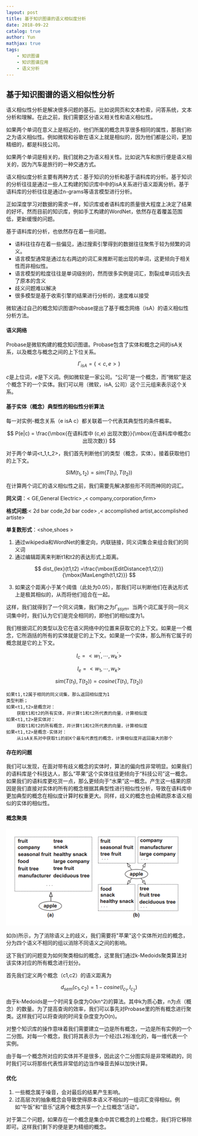 ```yaml
---
layout: post  
title: 基于知识图谱的语义相似度分析  
date: 2018-09-22
catalog: true
author: Yun
mathjax: true
tags:
    - 知识图谱
    - 知识图谱应用
    - 语义分析
---
```






## 基于知识图谱的语义相似性分析

语义相似性分析是解决很多问题的基石。比如说网页和文本检索，问答系统，文本分析和理解。在此之前，我们需要区分语义相关性和语义相似性。

如果两个单词在意义上是相近的，他们所属的概念共享很多相同的属性，那我们称之为语义相似性。例如微软和谷歌在语义上就是相似的，因为他们都是公司，更加精细的，都是科技公司。

如果两个单词是相关的，我们就称之为语义相关性。比如说汽车和旅行便是语义相关的，因为汽车是旅行的一种交通方式。

语义相似度分析主要有两种方式：基于知识的分析和基于语料库的分析。基于知识的分析往往是通过一些人工构建的知识库中中的isA关系进行语义距离分析。基于语料库的分析往往是通过n-grams等语言模型进行分析。

正如深度学习对数据的需求一样，知识库或者语料库的质量很大程度上决定了结果的好坏。然而目前的知识库，例如手工构建的WordNet，依然存在着覆盖范围低，更新缓慢的问题。

基于语料库的分析，也依然存在着一些问题。

- 语料往往存在着一些偏见，通过搜索引擎得到的数据往往聚焦于较为频繁的词义。
- 语言模型通常是通过左右两边的词汇来推断可能出现的单词，这更倾向于相关性而非相似性。
- 语言模型的粒度往往是单词级别的，然而很多实例是词汇，割裂成单词后失去了原本的含义
- 歧义问题难以解决
- 很多模型是基于收索引擎的结果进行分析的，速度难以接受

微软通过自己的概念知识图谱Probase提出了基于概念网络（isA）的语义相似性分析方法。



#### 语义网络

Probase是微软构建的概念知识图谱。Probase包含了实体和概念之间的isA关系，以及概念与概念之间的上下位关系。

$$
\Gamma_{isA} = \{<c,e>\}
$$

$c$是上位词，$e$是下义词。例如微软是一家公司。“公司”是一个概念，而“微软”是这个概念下的一个实体。我们可以用（微软，isA, 公司）这个三元组来表示这个关系。





#### 基于实体（概念）典型性的相似性分析算法

每一对实例-概念关系（e isA c）都关联着一个代表其典型性的条件概率。

$$
P(e|c) = \frac{\mbox{在语料库中 (c,e) 出现次数}}{\mbox{在语料库中概念c出现次数}}
$$

对于两个单词<t_1,t_2>，我们首先判断他们的类型（概念，实体）。接着获取他们的上下文。

$$
SIM(t_1,t_2)=sim(T(t_1),T(t_2))
$$

在计算两个词汇的语义相似性之前，我们需要先解决那些形不同而神同的词汇。

**同义词**：&lt; GE,General Electric&gt; ,&lt; company,corporation,firm&gt; 

**格式问题**:&lt; 2d bar code,2d bar code&gt; ,&lt; accomplished artist,accomplished artiste&gt; 

**单复数形式**：&lt;shoe,shoes &gt; 

1. 通过wikipedia和WordNet的重定向，内联链接，同义词集合来组合我们的同义词
2. 通过编辑距离来判断t1和t2的表达形式上距离。

$$
dist_{lex}(t1,t2) =\frac{\mbox{EditDistance(t1,t2)}}{\mbox{MaxLength(t1,t2)}}
$$

3. 如果这个距离小于某个阈值（此处为0.05），那我们可以判断他们在表达形式上是极其相似的，从而将他们组合在一起。

这样，我们就得到了一个同义词集，我们称之为$\Gamma_{ssyn}$。当两个词汇属于同一同义词集中时，我们认为它们是完全相同的，即他们的相似度为1。

我们根据词汇的类型以及它在语义网络中的位置来获取它的上下文。如果是一个概念，它所涵括的所有的实体就是它的上下文。如果是一个实体，那么所有它属于的概念就是它的上下文。

$$
I_c = <w_1^{'},\cdots,w_k^{'}>
$$

$$
I_e = <w_1,\cdots,w_k>
$$

$$
sim(T(t_1),T(t_2))=cosine(T(t_1),T(t_2))
$$

```
如果t1,t2属于相同的同义词集，那么返回相似度为1
类型判断；
如果<t1,t2>是概念对：
	获取t1和t2的所有实体，并计算t1和t2所代表的向量，计算相似度
如果<t1,t2>是实体对：
	获取t1和t2的所有概念，并计算t1和t2所代表的向量，计算相似度
如果<t1,t2>是概念-实体对：
	从isA关系对中获取ti的前K个最有代表性的概念，计算相似度并返回最大的那个
```



#### 存在的问题

我们可以发现，在面对带有歧义概念的实体时，算法的偏向性非常明显。如果我们的语料库是个科技达人，那么“苹果”这个实体往往更倾向于“科技公司”这一概念。如果我们的语料库更吃货一点，那么更倾向于“水果”这一概念。产生这一结果的原因是我们直接对实体的所有的概念根据其典型性进行相似性分析，导致在语料库中更加典型的概念在相似度计算时权重更大。同样，歧义的概念也会稀疏原本语义相似的实体的相似性。

#### 概念聚类

![cluster](https://github.com/FeiLiYun/feiliyun.github.io/raw/master/img/cluster.png)

如(b)所示，为了消除语义上的歧义，我们需要将"苹果"这个实体所对应的概念，分为四个语义不相同的组以消除不同语义之间的影响。

这下我们的问题变为如何聚类相似的概念，这里我们通过k-Medoids聚类算法对该实体对应的所有概念进行划分。

首先我们定义两个概念（c1,c2）的语义距离为

$$
d_{sem}(c_1,c_2)=1-cosine(I_{c_1},I_{c_2})
$$



由于k-Medoids是一个时间复杂度为O(kn^2)的算法。其中k为质心数，n为点（概念）的数量。为了提高查询的效率，我们可以事先对Probase里的所有概念进行聚类。这样我们可以将查询的时间复杂度变为O(n)。

对整个知识库的操作意味着我们需要建立一边是所有概念，一边是所有实例的一个二分图。对每一个概念，我们将其表示为一个经过L2标准化的，每一维代表一个实例。

由于每一个概念所对应的实体并不是很多，因此这个二分图实际是非常稀疏的，同时我们可以将那些代表性非常低的边当作噪音去掉以加快计算。



#### 优化

1. 一些概念属于噪音，会对最后的结果产生影响。
2. 过高层次的抽象概念会导致使得原本语义不相似的一组词汇变得相似。例如“午饭”和“音乐”这两个概念共享一个上位概念“活动”。

对于第二个问题，如果存在一个概念是集合中其它概念的上位概念，我们将它移除即可。这样我们剩下的便是更为精细的概念。

